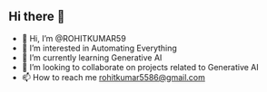 ## Hi there 👋

- 👋 Hi, I’m @ROHITKUMAR59
- 👀 I’m interested in Automating Everything
- 🌱 I’m currently learning Generative AI
- 💞️ I’m looking to collaborate on projects related to  Generative AI
- 📫 How to reach me rohitkumar5586@gmail.com

<!---
**ROHITKUMAR59/ROHITKUMAR59** is a ✨ special ✨ repository because its `README.md` (this file) appears on your GitHub profile.
You can click the Preview link to take a look at your changes.
--->
